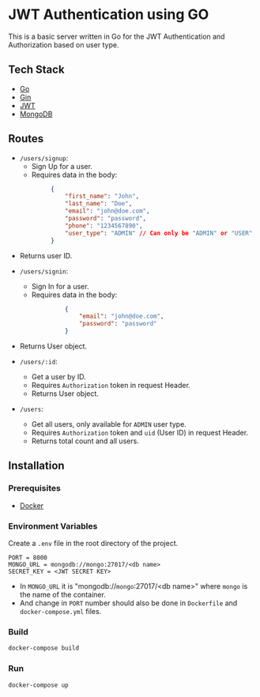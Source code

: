 # JWT Authentication using GO

This is a basic server written in Go for the JWT Authentication and Authorization based on user type.

## Tech Stack

- [Go](https://golang.org/)
- [Gin](https://github.com/gin-gonic/gin)
- [JWT](https://jwt.io/)
- [MongoDB](https://www.mongodb.com/)

## Routes

- `/users/signup`:
  - Sign Up for a user.
  - Requires data in the body:

```json
            {
                "first_name": "John",
                "last_name": "Doe",
                "email": "john@doe.com",
                "password": "password",
                "phone": "1234567890",
                "user_type": "ADMIN" // Can only be "ADMIN" or "USER"
            }
```

- Returns user ID.

- `/users/signin`:
  - Sign In for a user.
  - Requires data in the body:

```json
                {
                    "email": "john@doe.com",
                    "password": "password"
                }
```

- Returns User object.

- `/users/:id`:
  - Get a user by ID.
  - Requires `Authorization` token in request Header.
  - Returns User object.

- `/users`:
  - Get all users, only available for `ADMIN` user type.
  - Requires `Authorization` token and `uid` (User ID) in request Header.
  - Returns total count and all users.

## Installation

### Prerequisites

- [Docker](https://www.docker.com/)

### Environment Variables

Create a `.env` file in the root directory of the project.

```.env
PORT = 8000
MONGO_URL = mongodb://mongo:27017/<db name>
SECRET_KEY = <JWT SECRET KEY>
```

- In `MONGO_URL` it is "mongodb://`mongo`:27017/\<db name>" where `mongo` is the name of the container.
- And change in `PORT` number should also be done in `Dockerfile` and `docker-compose.yml` files.

### Build

```bash
docker-compose build
```

### Run

```bash
docker-compose up
```

